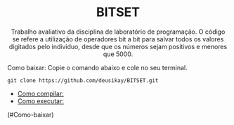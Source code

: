<h1 align="center">
    <a>BITSET </a>
</h1>
<p align="center">Trabalho avaliativo da disciplina de laboratório de programação. O código se refere a utilização de operadores bit a bit para salvar todos os valores digitados pelo individuo, desde que os números sejam positivos e menores que 5000.</p>


Como baixar:
Copie o comando abaixo e cole no seu terminal.

`git clone https://github.com/deusikay/BITSET.git`
* [Como compilar:](#Como-compilar)
* [Como executar:](#Como-executar)

(#Como-baixar)
